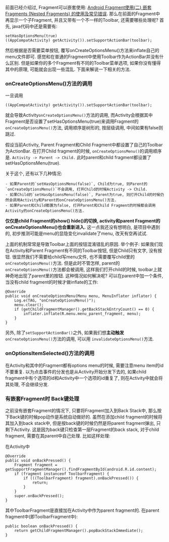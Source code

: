 前面已经介绍过, Fragment可以嵌套使用: [Android Fragment使用(二) 嵌套Fragments (Nested Fragments) 的使用及常见错误](http://www.cnblogs.com/mengdd/p/5552721.html).
那么在前面的Fragment中再显示一个子Fragment, 并且又带有一个不一样的Toolbar, 还需要哪些处理呢?
首先, java代码中还是需要有:

```
setHasOptionsMenu(true)
((AppCompatActivity) getActivity()).setSupportActionBar(toolbar);
```

然后根据是否需要菜单按钮, 覆写onCreateOptionsMenu()方法来inflate自己的menu文件即可.
感觉和在普通的Fragment中使用Toolbar作为ActionBar并没有什么区别.
但是如果你的多个Fragment有不同的Toolbar菜单选项, 如果你没有懂得其中的原理, 可能就会出现一些混乱.
下面来解说一下相关的方法.

### onCreateOptionsMenu()方法的调用

一旦调用

```
((AppCompatActivity) getActivity()).setSupportActionBar(toolbar);
```

就会导致Activity`onCreateOptionsMenu()`方法的调用, 而Activity会根据其中Fragment是否设置了setHasOptionsMenu(true)来调用Fragment的
`onCreateOptionsMenu()`方法, 调用顺序是树形的, 按层级调用, 中间如果有false则跳过.

假设当前Activity, Parent Fragment和Child Fragment中都设置了自己的Toolbar为ActionBar.
在打开Child fragment的时候, `onCreateOptionsMenu()`的调用顺序是.
`Activity -> Parent -> Child.` 此时parent和child fragment都设置了setHasOptionsMenu(true).

关于这个, 还有以下几种情况:

```
- 如果Parent的`setHasOptionsMenu(false)`, Child为true, 则Parent的`onCreateOptionsMenu()`不会调用, 打开Child的时候Activity -> Child.
- 如果Child的`setHasOptionsMenu(false)`, Parent为true, 则打开Child的时候仍然会调用Activity和Parent的onCreateOptionsMenu()方法.
- 如果Parent和Child都置为false, 打开Parent和Child Fragment的时候都会调用Activity的onCreateOptionsMenu()方法.
```

**仅仅是child Fragment的show() hide()的切换, activity和parent Fragment的onCreateOptionsMenu()也会重新进入.**
这一点我还没有想明白, 是项目中遇到的, 初步推测可能是menu的显隐变化invalidate了menu, 改天有空再试试.

上面的机制常常是导致Toolbar上面的按钮混淆错乱的原因.
举个例子:
如果我们现在Activity和Parent Fragment有不同的Toolbar按钮, 但是Child只有文字, 没有按钮.
很显然我们不需要给child写menu文件, 也不需要覆写child里的`onCreateOptionsMenu()`方法.
但是此时不管怎样, parent的`onCreateOptionsMenu()`方法都会被调用, 这样我们打开child的时候, toolbar上就神奇地出现了parent里的按钮.
这种情况如何解决呢?
可以在parent中加一个条件, 当没有child fragment的时候才做inflate的工作:

```
@Override
public void onCreateOptionsMenu(Menu menu, MenuInflater inflater) {
    Log.e(TAG, "onCreateOptionsMenu()");
    menu.clear();
    if (getChildFragmentManager().getBackStackEntryCount() == 0) {
        inflater.inflate(R.menu.menu_parent_fragment, menu);
    }
}
```

另外, 除了`setSupportActionBar()`之外, 如果我们想**主动触发** `onCreateOptionsMenu()`方法的调用, 可以用
`invalidateOptionsMenu()`方法.

### onOptionsItemSelected()方法的调用

在Activity和其中的Fragment都有options menu的时候, 需要注意menu item的id不要重复.
以为点击事件的分发也是从Activity开始分发下去的, 如果child fragment中有个选项的id和Activity中一个选项的id重复了, 则在Activity中就会将其处理, 不会继续分发.

### 有嵌套Fragment时 Back键处理

之前没有嵌套Fragment的情况下, 只要将Fragment加入到Back Stack中, 那么按下Back键的时候pop动作是系统自动做好的.
虽然在添加child fragment的时候将其加入到back stack中, 但是按back键的时候仍然是将parent fragment弹出, 只剩下Activity.
这是因为back键只检查第一层Fragment的back stack, 对于child fragment, 需要在其parent中自己处理.
比如这样处理:

在Activity中

```
@Override
public void onBackPressed() {
    Fragment fragment = getSupportFragmentManager().findFragmentById(android.R.id.content);
    if (fragment instanceof ToolbarFragment) {
        if (((ToolbarFragment) fragment).onBackPressed()) {
            return;
        }
    }
    super.onBackPressed();
}
```

其中ToolbarFragment是直接加在Activity中作为parent fragment的.
在parent fragment中(即ToolbarFragment中):

```
public boolean onBackPressed() {
    return getChildFragmentManager().popBackStackImmediate();
}
```